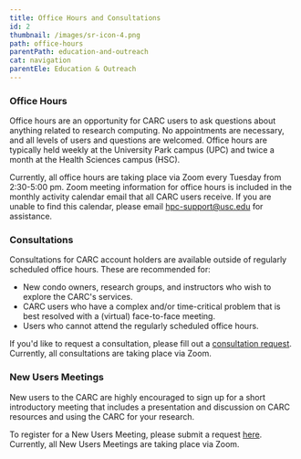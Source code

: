 ```yaml
---
title: Office Hours and Consultations
id: 2
thumbnail: /images/sr-icon-4.png
path: office-hours
parentPath: education-and-outreach
cat: navigation
parentEle: Education & Outreach
---
```


### Office Hours

Office hours are an opportunity for CARC users to ask questions about anything related to research computing. No appointments are necessary, and all levels of users and questions are welcomed. Office hours are typically held weekly at the University Park campus (UPC) and twice a month at the Health Sciences campus (HSC).

Currently, all office hours are taking place via Zoom every Tuesday from 2:30-5:00 pm. Zoom meeting information for office hours is included in the monthly activity calendar email that all CARC users receive. If you are unable to find this calendar, please email hpc-support@usc.edu for assistance.

### Consultations

Consultations for CARC account holders are available outside of regularly scheduled office hours. These are recommended for:

 - New condo owners, research groups, and instructors who wish to explore the CARC's services.
 - CARC users who have a complex and/or time-critical problem that is best resolved with a (virtual) face-to-face meeting.
 - Users who cannot attend the regularly scheduled office hours.

If you'd like to request a consultation, please fill out a [consultation request](https://usc.qualtrics.com/jfe/form/SV_cYiW9xq8lug7yjb). Currently, all consultations are taking place via Zoom.

### New Users Meetings

New users to the CARC are highly encouraged to sign up for a short introductory meeting that includes a presentation and discussion on CARC resources and using the CARC for your research.

To register for a New Users Meeting, please submit a request [here](https://usc.qualtrics.com/jfe/form/SV_cYiW9xq8lug7yj). Currently, all New Users Meetings are taking place via Zoom.
